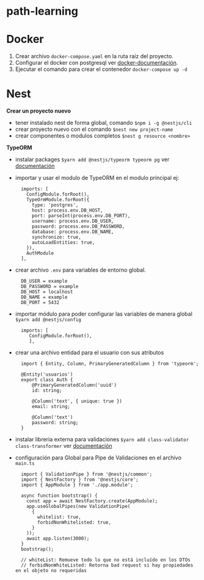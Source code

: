 # path-learning

# Docker
  1. Crear archivo `docker-compose.yaml` en la ruta raíz del proyecto. 
  2. Configurar el docker con postgresql ver [docker-documentación](https://hub.docker.com/_/postgres).
  3. Ejecutar el comando para crear el contenedor `docker-compose up -d`

# Nest
   **Crear un proyecto nuevo**
   * tener instalado nest de forma global, comando `$npm i -g @nestjs/cli`
   * crear proyecto nuevo con el comando `$nest new project-name`
   * crear componentes o modulos completos `$nest g resource <nombre>`
   
   **TypeORM**
   * instalar packages `$yarn add @nestjs/typeorm typeorm pg` ver [documentación](https://docs.nestjs.com/techniques/database#typeorm-integration)
   * importar y usar el modulo de TypeORM en el modulo principal ej:
      ```
        imports: [
          ConfigModule.forRoot(),
          TypeOrmModule.forRoot({
            type: 'postgres',
            host: process.env.DB_HOST,
            port: parseInt(process.env.DB_PORT),
            username: process.env.DB_USER,
            password: process.env.DB_PASSWORD,
            database: process.env.DB_NAME,
            synchronize: true,
            autoLoadEntities: true,
          }),
          AuthModule
        ],
      ```



   * crear archivo `.env` para variables de entorno global.
      ```
        DB_USER = example
        DB_PASSWORD = example
        DB_HOST = localhost
        DB_NAME = example
        DB_PORT = 5432
      ```
   * importar módulo para poder configurar las variables de manera global `$yarn add @nestjs/config`
      ```
        imports: [
           ConfigModule.forRoot(),
           ],
      ```
      
   * crear una archivo entidad para el usuario con sus atributos 
      ```
        import { Entity, Column, PrimaryGeneratedColumn } from 'typeorm';

        @Entity('usuarios')
        export class Auth {
            @PrimaryGeneratedColumn('uuid')
            id: string;

            @Column('text', { unique: true })
            email: string;

            @Column('text')
            password: string;
        }
      ```
   * instalar libreria externa para validaciones `$yarn add class-validator class-transformer` ver [documentación](https://docs.nestjs.com/techniques/validation)
   * configuración para Global para Pipe de Validaciones en el archivo `main.ts`
      ```
        import { ValidationPipe } from '@nestjs/common';
        import { NestFactory } from '@nestjs/core';
        import { AppModule } from './app.module';

        async function bootstrap() {
          const app = await NestFactory.create(AppModule);
          app.useGlobalPipes(new ValidationPipe(
            {
              whitelist: true,
              forbidNonWhitelisted: true,
            }
          ));
          await app.listen(3000);
        }
        bootstrap();
        
        // whiteList: Remueve todo lo que no está incluído en los DTOs
        // forbidNonWhiteListed: Retorna bad request si hay propiedades en el objeto no requeridas
      ```

    
    

   
   
 
   
 
